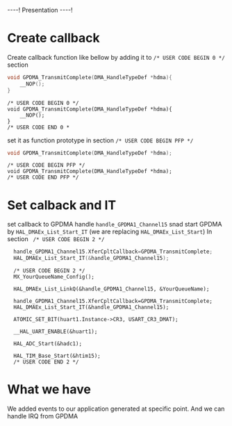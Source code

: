 ----!
Presentation
----!

# Create callback 

Create callback function like bellow by adding it to `/* USER CODE BEGIN 0 */` section

```c
void GPDMA_TransmitComplete(DMA_HandleTypeDef *hdma){
	__NOP();
}
```

```c-nc
/* USER CODE BEGIN 0 */
void GPDMA_TransmitComplete(DMA_HandleTypeDef *hdma){
	__NOP();
}
/* USER CODE END 0 *
```

set it as function prototype in section `/* USER CODE BEGIN PFP */`

```c
void GPDMA_TransmitComplete(DMA_HandleTypeDef *hdma);
```

```c-nc
/* USER CODE BEGIN PFP */
void GPDMA_TransmitComplete(DMA_HandleTypeDef *hdma);
/* USER CODE END PFP */
```

# Set calback and IT

set callback to GPDMA handle `handle_GPDMA1_Channel15` snad start GPDMA by `HAL_DMAEx_List_Start_IT` (we are replacing `HAL_DMAEx_List_Start`)
In section ` /* USER CODE BEGIN 2 */`

```c
  handle_GPDMA1_Channel15.XferCpltCallback=GPDMA_TransmitComplete;
  HAL_DMAEx_List_Start_IT(&handle_GPDMA1_Channel15);
```


```c-nc
  /* USER CODE BEGIN 2 */
  MX_YourQueueName_Config();

  HAL_DMAEx_List_LinkQ(&handle_GPDMA1_Channel15, &YourQueueName);

  handle_GPDMA1_Channel15.XferCpltCallback=GPDMA_TransmitComplete;
  HAL_DMAEx_List_Start_IT(&handle_GPDMA1_Channel15);

  ATOMIC_SET_BIT(huart1.Instance->CR3, USART_CR3_DMAT);

  __HAL_UART_ENABLE(&huart1);

  HAL_ADC_Start(&hadc1);

  HAL_TIM_Base_Start(&htim15);
  /* USER CODE END 2 */
  ```

# What we have 

We added events to our application generated at specific point. 
And we can handle IRQ from GPDMA
